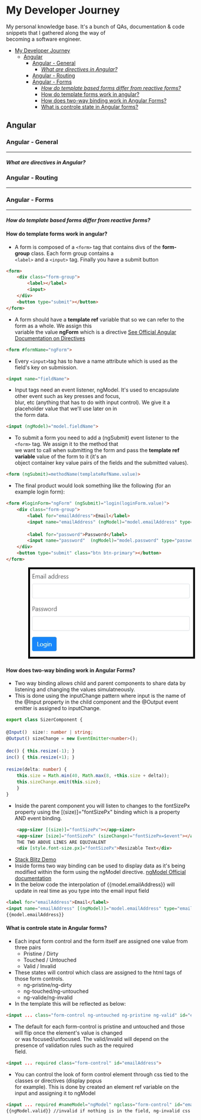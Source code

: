 # My Developer Journey

My personal knowledge base. It's a bunch of QAs, documentation &amp; code snippets that I gathered along the way of  
becoming a software engineer.

- [My Developer Journey](#my-developer-journey)
  - [Angular](#angular)
    - [Angular - General](#angular---general)
      - [*What are directives in Angular?*](#what-are-directives-in-angular)
    - [Angular - Routing](#angular---routing)
    - [Angular - Forms](#angular---forms)
      - [*How do template based forms differ from reactive forms?*](#how-do-template-based-forms-differ-from-reactive-forms)
      - [How do template forms work in angular?](#how-do-template-forms-work-in-angular)
      - [How does two-way binding work in Angular Forms?](#how-does-two-way-binding-work-in-angular-forms)
      - [What is controle state in Angular forms?](#what-is-controle-state-in-angular-forms)

## Angular

### Angular - General  

---

#### *What are directives in Angular?*  

### Angular - Routing

---

### Angular - Forms

---

#### *How do template based forms differ from reactive forms?*  

#### How do template forms work in angular?

- A form is composed of a `<form>` tag that contains divs of the **form-group** class. Each form group contains a  
`<label>` and a `<input>` tag. Finally you have a submit button

```html
<form>
    <div class="form-group">
        <label></label>
        <input>
    </div>
    <button type="submit"></button>
</form>
```

- A form should have a  **template ref** variable that so we can refer to the form as a whole.  We assign this  
variable the value **ngForm** which is a directive [See Official Angular Documentation on Directives](https://angular.io/guide/attribute-directives)

```html
<form #formName="ngForm">
```

- Every `<input>`tag has to have a name attribute which is used as the field's key on submission.  

```html
<input name="fieldName">
```  

- Input tags need an event listener, ngModel. It's used to encapsulate other event such as key presses and focus,  
blur, etc (anything that has to do with input control).  We give it a placeholder value that we'll use later on in  
the form data.  

```html
<input (ngModel)="model.fieldName">
```  

- To submit a form you need to add a (ngSubmit) event listener to the `<form>` tag. We assign it to the method that  
we want to call when submitting the form and pass the **template ref variable** value of the form to it (it's an  
object container key value pairs of the fields and the submitted values).

```html
<form (ngSubmit)=methodName(templateRefName.value)>

```

- The final product would look something like the following (for an example login form):

```html
<form #loginForm="ngForm" (ngSubmit)="login(loginForm.value)">
    <div class="form-group">
        <label for="emailAddress">Email</label>
        <input name="emailAddress" (ngModel)="model.emailAddress" type="email" class="form-control" id="emailAddress">

        <label for="password">Password</label>
        <input name="password"  (ngModel)="model.password" type="password" class="form-control" id="password">
    </div>
    <button type="submit" class="btn btn-primary"></button>
</form>

```

<p align="left" style="padding-left:60px;">
<img style="border: 5px solid black" width=500px src="assets/angular/angular-1.png">
</p>

#### How does two-way binding work in Angular Forms?

- Two way binding allows child and parent components to share data by listening and changing the values simulatneously.
- This is done using the inputChange pattern where input is the name of the @Input property in the child component and 
the @Output event emitter is assigned to inputChange.

```typescript
export class SizerComponent {

@Input()  size!: number | string;
@Output() sizeChange = new EventEmitter<number>();

dec() { this.resize(-1); }
inc() { this.resize(+1); }

resize(delta: number) {
    this.size = Math.min(40, Math.max(8, +this.size + delta));
    this.sizeChange.emit(this.size);
    }
}
```

- Inside the parent component you will listen to changes to the fontSizePx property using the [(size)]="fontSizePx"
binding which is a property AND event binding.

```html
    <app-sizer [(size)]="fontSizePx"></app-sizer>
    <app-sizer [size]="fontSizePx" (sizeChange)="fontSizePx=$event"></app-sizer>
    THE TWO ABOVE LINES ARE EQUIVALENT
    <div [style.font-size.px]="fontSizePx">Resizable Text</div>
```

- [Stack Blitz Demo](https://stackblitz.com/edit/angular-ivy-q95zif?file=src/app/app.component.html)
- Inside forms two way binding can be used to display data as it's being modified within the form using the ngModel
directive. [ngModel Official documentation](https://angular.io/guide/built-in-directives#ngModel)
- In the below code the interpolation of {{model.emailAddress}} will update in real time as you type into the email
input field

```html
<label for="emailAddress">Email</label>
<input name="emailAddress" [(ngModel)]="model.emailAddress" type="email" class="form-control" id="emailAddress">
{{model.emailAddress}}
```

#### What is controle state in Angular forms?

- Each input form control and the form itself are assigned one value from three pairs
  - Pristine / Dirty
  - Touched / Untouched
  - Valid / Invalid
- These states will control which class are assigned to the html tags of those form controls.
  - ng-pristine/ng-dirty
  - ng-touched/ng-untouched
  - ng-valide/ng-invalid
- In the template this will be reflected as below:

```html
<input ... class="form-control ng-untouched ng-pristine ng-valid" id="emailAddress">
```

- The default for each form-control is pristine and untouched and those will flip once the element's value is changed  
or was focused/unfocused. The valid/invalid will depend on the presence of validation rules such as the required  
field.

```html
<input ... required class="form-control" id="emailAddress">
```

- You can control the look of form control element through css tied to the classes or directives (display popus  
for example).  This is done by created an element ref variable on the input and assigning it to ngModel

```html
<input ... required #nameModel="ngModel" ngclass="form-control" id="emailAddress">
{{ngModel.valid}} //invalid if nothing is in the field, ng-invalid css could be {border: solid 3px red}
```

